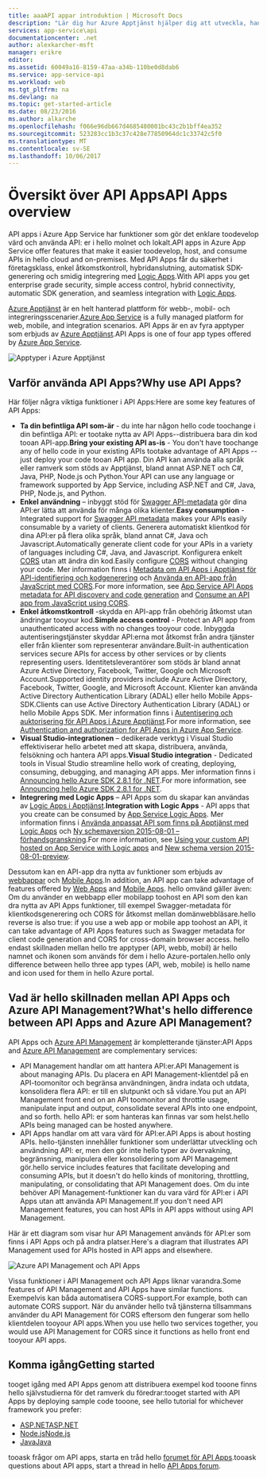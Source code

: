 ```yaml
---
title: aaaAPI appar introduktion | Microsoft Docs
description: "Lär dig hur Azure Apptjänst hjälper dig att utveckla, hantera och använda RESTful-API:er."
services: app-service\api
documentationcenter: .net
author: alexkarcher-msft
manager: erikre
editor: 
ms.assetid: 60049a16-8159-47aa-a34b-110be0d8dab6
ms.service: app-service-api
ms.workload: web
ms.tgt_pltfrm: na
ms.devlang: na
ms.topic: get-started-article
ms.date: 08/23/2016
ms.author: alkarche
ms.openlocfilehash: f066e96db667d4685480001bc43c2b1bff4ea352
ms.sourcegitcommit: 523283cc1b3c37c428e77850964dc1c33742c5f0
ms.translationtype: MT
ms.contentlocale: sv-SE
ms.lasthandoff: 10/06/2017
---
```

# <a name="api-apps-overview"></a><span data-ttu-id="01774-103">Översikt över API Apps</span><span class="sxs-lookup"><span data-stu-id="01774-103">API Apps overview</span></span>
<span data-ttu-id="01774-104">API apps i Azure App Service har funktioner som gör det enklare toodevelop värd och använda API: er i hello molnet och lokalt.</span><span class="sxs-lookup"><span data-stu-id="01774-104">API apps in Azure App Service offer features that make it easier toodevelop, host, and consume APIs in hello cloud and on-premises.</span></span> <span data-ttu-id="01774-105">Med API Apps får du säkerhet i företagsklass, enkel åtkomstkontroll, hybridanslutning, automatisk SDK-generering och smidig integrering med [Logic Apps](../logic-apps/logic-apps-what-are-logic-apps.md).</span><span class="sxs-lookup"><span data-stu-id="01774-105">With API apps you get enterprise grade security, simple access control, hybrid connectivity, automatic SDK generation, and seamless integration with [Logic Apps](../logic-apps/logic-apps-what-are-logic-apps.md).</span></span>

<span data-ttu-id="01774-106">[Azure Apptjänst](../app-service/app-service-value-prop-what-is.md) är en helt hanterad plattform för webb-, mobil- och integreringsscenarier.</span><span class="sxs-lookup"><span data-stu-id="01774-106">[Azure App Service](../app-service/app-service-value-prop-what-is.md) is a fully managed platform for web, mobile, and integration scenarios.</span></span> <span data-ttu-id="01774-107">API Apps är en av fyra apptyper som erbjuds av [Azure Apptjänst](../app-service/app-service-value-prop-what-is.md).</span><span class="sxs-lookup"><span data-stu-id="01774-107">API Apps is one of four app types offered by [Azure App Service](../app-service/app-service-value-prop-what-is.md).</span></span>

![Apptyper i Azure Apptjänst](./media/app-service-api-apps-why-best-platform/appservicesuite.png)

## <a name="why-use-api-apps"></a><span data-ttu-id="01774-109">Varför använda API Apps?</span><span class="sxs-lookup"><span data-stu-id="01774-109">Why use API Apps?</span></span>
<span data-ttu-id="01774-110">Här följer några viktiga funktioner i API Apps:</span><span class="sxs-lookup"><span data-stu-id="01774-110">Here are some key features of API Apps:</span></span>

* <span data-ttu-id="01774-111">**Ta din befintliga API som-är** - du inte har någon hello code toochange i din befintliga API: er tootake nytta av API Apps--distribuera bara din kod tooan API-app.</span><span class="sxs-lookup"><span data-stu-id="01774-111">**Bring your existing API as-is** - You don't have toochange any of hello code in your existing APIs tootake advantage of API Apps -- just deploy your code tooan API app.</span></span> <span data-ttu-id="01774-112">Din API kan använda alla språk eller ramverk som stöds av Apptjänst, bland annat ASP.NET och C#, Java, PHP, Node.js och Python.</span><span class="sxs-lookup"><span data-stu-id="01774-112">Your API can use any language or framework supported by App Service, including ASP.NET and C#, Java, PHP, Node.js, and Python.</span></span>
* <span data-ttu-id="01774-113">**Enkel användning** – inbyggt stöd för [Swagger API-metadata](http://swagger.io/) gör dina API:er lätta att använda för många olika klienter.</span><span class="sxs-lookup"><span data-stu-id="01774-113">**Easy consumption** - Integrated support for [Swagger API metadata](http://swagger.io/) makes your APIs easily consumable by a variety of clients.</span></span>  <span data-ttu-id="01774-114">Generera automatiskt klientkod för dina API:er på flera olika språk, bland annat C#, Java och Javascript.</span><span class="sxs-lookup"><span data-stu-id="01774-114">Automatically generate client code for your APIs in a variety of languages including C#, Java, and Javascript.</span></span> <span data-ttu-id="01774-115">Konfigurera enkelt [CORS](app-service-api-cors-consume-javascript.md) utan att ändra din kod.</span><span class="sxs-lookup"><span data-stu-id="01774-115">Easily configure [CORS](app-service-api-cors-consume-javascript.md) without changing your code.</span></span> <span data-ttu-id="01774-116">Mer information finns i [Metadata om API Apps i Apptjänst för API-identifiering och kodgenerering](app-service-api-metadata.md) och [Använda en API-app från JavaScript med CORS](app-service-api-cors-consume-javascript.md).</span><span class="sxs-lookup"><span data-stu-id="01774-116">For more information, see [App Service API Apps metadata for API discovery and code generation](app-service-api-metadata.md) and [Consume an API app from JavaScript using CORS](app-service-api-cors-consume-javascript.md).</span></span> 
* <span data-ttu-id="01774-117">**Enkel åtkomstkontroll** -skydda en API-app från obehörig åtkomst utan ändringar tooyour kod.</span><span class="sxs-lookup"><span data-stu-id="01774-117">**Simple access control** - Protect an API app from unauthenticated access with no changes tooyour code.</span></span> <span data-ttu-id="01774-118">Inbyggda autentiseringstjänster skyddar API:erna mot åtkomst från andra tjänster eller från klienter som representerar användare.</span><span class="sxs-lookup"><span data-stu-id="01774-118">Built-in authentication services secure APIs for access by other services or by clients representing users.</span></span> <span data-ttu-id="01774-119">Identitetsleverantörer som stöds är bland annat Azure Active Directory, Facebook, Twitter, Google och Microsoft Account.</span><span class="sxs-lookup"><span data-stu-id="01774-119">Supported identity providers include Azure Active Directory, Facebook, Twitter, Google, and Microsoft Account.</span></span> <span data-ttu-id="01774-120">Klienter kan använda Active Directory Authentication Library (ADAL) eller hello Mobile Apps-SDK.</span><span class="sxs-lookup"><span data-stu-id="01774-120">Clients can use Active Directory Authentication Library (ADAL) or hello Mobile Apps SDK.</span></span> <span data-ttu-id="01774-121">Mer information finns i [Autentisering och auktorisering för API Apps i Azure Apptjänst](app-service-api-authentication.md).</span><span class="sxs-lookup"><span data-stu-id="01774-121">For more information, see [Authentication and authorization for API Apps in Azure App Service](app-service-api-authentication.md).</span></span>
* <span data-ttu-id="01774-122">**Visual Studio-integrationen** – dedikerade verktyg i Visual Studio effektiviserar hello arbetet med att skapa, distribuera, använda, felsökning och hantera API apps.</span><span class="sxs-lookup"><span data-stu-id="01774-122">**Visual Studio integration** - Dedicated tools in Visual Studio streamline hello work of creating, deploying, consuming, debugging, and managing API apps.</span></span> <span data-ttu-id="01774-123">Mer information finns i [Announcing hello Azure SDK 2.8.1 för .NET](https://azure.microsoft.com/blog/announcing-azure-sdk-2-8-1-for-net/).</span><span class="sxs-lookup"><span data-stu-id="01774-123">For more information, see [Announcing hello Azure SDK 2.8.1 for .NET](https://azure.microsoft.com/blog/announcing-azure-sdk-2-8-1-for-net/).</span></span>
* <span data-ttu-id="01774-124">**Integrering med Logic Apps** – API Apps som du skapar kan användas av [Logic Apps i Apptjänst](../logic-apps/logic-apps-what-are-logic-apps.md).</span><span class="sxs-lookup"><span data-stu-id="01774-124">**Integration with Logic Apps** - API apps that you create can be consumed by [App Service Logic Apps](../logic-apps/logic-apps-what-are-logic-apps.md).</span></span>  <span data-ttu-id="01774-125">Mer information finns i [Använda anpassat API som finns på Apptjänst med Logic Apps](../logic-apps/logic-apps-custom-hosted-api.md) och [Ny schemaversion 2015-08-01 –  förhandsgranskning](../logic-apps/logic-apps-schema-2015-08-01.md).</span><span class="sxs-lookup"><span data-stu-id="01774-125">For more information, see [Using your custom API hosted on App Service with Logic apps](../logic-apps/logic-apps-custom-hosted-api.md) and [New schema version 2015-08-01-preview](../logic-apps/logic-apps-schema-2015-08-01.md).</span></span>

<span data-ttu-id="01774-126">Dessutom kan en API-app dra nytta av funktioner som erbjuds av [webbappar](../app-service-web/app-service-web-overview.md) och [Mobile Apps](../app-service-mobile/app-service-mobile-value-prop.md).</span><span class="sxs-lookup"><span data-stu-id="01774-126">In addition, an API app can take advantage of features offered by [Web Apps](../app-service-web/app-service-web-overview.md) and [Mobile Apps](../app-service-mobile/app-service-mobile-value-prop.md).</span></span> <span data-ttu-id="01774-127">hello omvänd gäller även: Om du använder en webbapp eller mobilapp toohost en API som den kan dra nytta av API Apps funktioner, till exempel Swagger-metadata för klientkodsgenerering och CORS för åtkomst mellan domänwebbläsare.</span><span class="sxs-lookup"><span data-stu-id="01774-127">hello reverse is also true: if you use a web app or mobile app toohost an API, it can take advantage of API Apps features such as Swagger metadata for client code generation and CORS for cross-domain browser access.</span></span> <span data-ttu-id="01774-128">hello endast skillnaden mellan hello tre apptyper (API, webb, mobil) är hello namnet och ikonen som används för dem i hello Azure-portalen.</span><span class="sxs-lookup"><span data-stu-id="01774-128">hello only difference between hello three app types (API, web, mobile) is hello name and icon used for them in hello Azure portal.</span></span>

## <a name="whats-hello-difference-between-api-apps-and-azure-api-management"></a><span data-ttu-id="01774-129">Vad är hello skillnaden mellan API Apps och Azure API Management?</span><span class="sxs-lookup"><span data-stu-id="01774-129">What's hello difference between API Apps and Azure API Management?</span></span>
<span data-ttu-id="01774-130">API Apps och [Azure API Management](../api-management/api-management-key-concepts.md) är kompletterande tjänster:</span><span class="sxs-lookup"><span data-stu-id="01774-130">API Apps and [Azure API Management](../api-management/api-management-key-concepts.md) are complementary services:</span></span>

* <span data-ttu-id="01774-131">API Management handlar om att hantera API:er.</span><span class="sxs-lookup"><span data-stu-id="01774-131">API Management is about managing APIs.</span></span> <span data-ttu-id="01774-132">Du placera en API Management-klientdel på en API-toomonitor och begränsa användningen, ändra indata och utdata, konsolidera flera API: er till en slutpunkt och så vidare.</span><span class="sxs-lookup"><span data-stu-id="01774-132">You put an API Management front end on an API toomonitor and throttle usage, manipulate input and output, consolidate several APIs into one endpoint, and so forth.</span></span> <span data-ttu-id="01774-133">hello API: er som hanteras kan finnas var som helst.</span><span class="sxs-lookup"><span data-stu-id="01774-133">hello APIs being managed can be hosted anywhere.</span></span>
* <span data-ttu-id="01774-134">API Apps handlar om att vara värd för API:er.</span><span class="sxs-lookup"><span data-stu-id="01774-134">API Apps is about hosting APIs.</span></span> <span data-ttu-id="01774-135">hello-tjänsten innehåller funktioner som underlättar utveckling och användning API: er, men den gör inte hello typer av övervakning, begränsning, manipulera eller konsolidering som API Management gör.</span><span class="sxs-lookup"><span data-stu-id="01774-135">hello service includes features that facilitate developing and consuming APIs, but it doesn't do hello kinds of monitoring, throttling, manipulating, or consolidating that API Management does.</span></span> <span data-ttu-id="01774-136">Om du inte behöver API Management-funktioner kan du vara värd för API:er i API Apps utan att använda API Management.</span><span class="sxs-lookup"><span data-stu-id="01774-136">If you don't need API Management features, you can host APIs in API apps without using API Management.</span></span>

<span data-ttu-id="01774-137">Här är ett diagram som visar hur API Management används för API:er som finns i API Apps och på andra platser.</span><span class="sxs-lookup"><span data-stu-id="01774-137">Here's a diagram that illustrates API Management used for APIs hosted in API apps and elsewhere.</span></span>

![Azure API Management och API Apps](./media/app-service-api-apps-why-best-platform/apia-apim.png)

<span data-ttu-id="01774-139">Vissa funktioner i API Management och API Apps liknar varandra.</span><span class="sxs-lookup"><span data-stu-id="01774-139">Some features of API Management and API Apps have similar functions.</span></span>  <span data-ttu-id="01774-140">Exempelvis kan båda automatisera CORS-support.</span><span class="sxs-lookup"><span data-stu-id="01774-140">For example, both can automate CORS support.</span></span> <span data-ttu-id="01774-141">När du använder hello två tjänsterna tillsammans använder du API Management för CORS eftersom den fungerar som hello klientdelen tooyour API apps.</span><span class="sxs-lookup"><span data-stu-id="01774-141">When you use hello two services together, you would use API Management for CORS since it functions as hello front end tooyour API apps.</span></span> 

## <a name="getting-started"></a><span data-ttu-id="01774-142">Komma igång</span><span class="sxs-lookup"><span data-stu-id="01774-142">Getting started</span></span>
<span data-ttu-id="01774-143">tooget igång med API Apps genom att distribuera exempel kod tooone finns hello självstudierna för det ramverk du föredrar:</span><span class="sxs-lookup"><span data-stu-id="01774-143">tooget started with API Apps by deploying sample code tooone, see hello tutorial for whichever framework you prefer:</span></span>

* [<span data-ttu-id="01774-144">ASP.NET</span><span class="sxs-lookup"><span data-stu-id="01774-144">ASP.NET</span></span>](app-service-api-dotnet-get-started.md) 
* [<span data-ttu-id="01774-145">Node.js</span><span class="sxs-lookup"><span data-stu-id="01774-145">Node.js</span></span>](app-service-api-nodejs-api-app.md) 
* [<span data-ttu-id="01774-146">Java</span><span class="sxs-lookup"><span data-stu-id="01774-146">Java</span></span>](app-service-api-java-api-app.md) 

<span data-ttu-id="01774-147">tooask frågor om API apps, starta en tråd hello [forumet för API Apps](https://social.msdn.microsoft.com/Forums/en-US/home?forum=AzureAPIApps).</span><span class="sxs-lookup"><span data-stu-id="01774-147">tooask questions about API apps, start a thread in hello [API Apps forum](https://social.msdn.microsoft.com/Forums/en-US/home?forum=AzureAPIApps).</span></span> 

